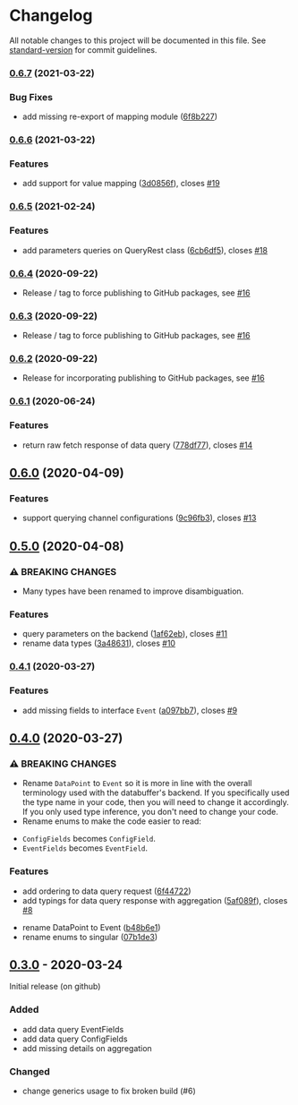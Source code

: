 # Changelog

All notable changes to this project will be documented in this file. See [standard-version](https://github.com/conventional-changelog/standard-version) for commit guidelines.

### [0.6.7](https://github.com/paulscherrerinstitute/databuffer-query-js/compare/v0.6.6...v0.6.7) (2021-03-22)


### Bug Fixes

* add missing re-export of mapping module ([6f8b227](https://github.com/paulscherrerinstitute/databuffer-query-js/commit/6f8b227ced6c1cf5f1fe66206c3721f9dd751ace))

### [0.6.6](https://github.com/paulscherrerinstitute/databuffer-query-js/compare/v0.6.5...v0.6.6) (2021-03-22)


### Features

* add support for value mapping ([3d0856f](https://github.com/paulscherrerinstitute/databuffer-query-js/commit/3d0856f9342a1c19139fd24126f84686bde4032b)), closes [#19](https://github.com/paulscherrerinstitute/databuffer-query-js/issues/19)

### [0.6.5](https://github.com/paulscherrerinstitute/databuffer-query-js/compare/v0.6.4...v0.6.5) (2021-02-24)


### Features

* add parameters queries on QueryRest class ([6cb6df5](https://github.com/paulscherrerinstitute/databuffer-query-js/commit/6cb6df5960d9ec855459b52d91d4952173ee785d)), closes [#18](https://github.com/paulscherrerinstitute/databuffer-query-js/issues/18)

### [0.6.4](https://github.com/paulscherrerinstitute/databuffer-query-js/compare/v0.6.3...v0.6.4) (2020-09-22)

- Release / tag to force publishing to GitHub packages, see [#16](https://github.com/paulscherrerinstitute/databuffer-query-js/issues/16)

### [0.6.3](https://github.com/paulscherrerinstitute/databuffer-query-js/compare/v0.6.2...v0.6.3) (2020-09-22)

- Release / tag to force publishing to GitHub packages, see [#16](https://github.com/paulscherrerinstitute/databuffer-query-js/issues/16)

### [0.6.2](https://github.com/paulscherrerinstitute/databuffer-query-js/compare/v0.6.1...v0.6.2) (2020-09-22)

- Release for incorporating publishing to GitHub packages, see [#16](https://github.com/paulscherrerinstitute/databuffer-query-js/issues/16)

### [0.6.1](https://github.com/paulscherrerinstitute/databuffer-query-js/compare/v0.6.0...v0.6.1) (2020-06-24)

### Features

- return raw fetch response of data query ([778df77](https://github.com/paulscherrerinstitute/databuffer-query-js/commit/778df77f40082a6124a4c627157413a82ab3c638)), closes [#14](https://github.com/paulscherrerinstitute/databuffer-query-js/issues/14)

## [0.6.0](https://github.com/paulscherrerinstitute/databuffer-query-js/compare/v0.5.0...v0.6.0) (2020-04-09)

### Features

- support querying channel configurations ([9c96fb3](https://github.com/paulscherrerinstitute/databuffer-query-js/commit/9c96fb34162dc10b424ae899b8403775d2dd9a95)), closes [#13](https://github.com/paulscherrerinstitute/databuffer-query-js/issues/13)

## [0.5.0](https://github.com/paulscherrerinstitute/databuffer-query-js/compare/v0.4.1...v0.5.0) (2020-04-08)

### ⚠ BREAKING CHANGES

- Many types have been renamed to improve disambiguation.

### Features

- query parameters on the backend ([1af62eb](https://github.com/paulscherrerinstitute/databuffer-query-js/commit/1af62ebae77ca29c8cd82e25f561d43ab52650f9)), closes [#11](https://github.com/paulscherrerinstitute/databuffer-query-js/issues/11)
- rename data types ([3a48631](https://github.com/paulscherrerinstitute/databuffer-query-js/commit/3a48631decdb016220ad822d082998ad2d85ae69)), closes [#10](https://github.com/paulscherrerinstitute/databuffer-query-js/issues/10)

### [0.4.1](https://github.com/paulscherrerinstitute/databuffer-query-js/compare/v0.4.0...v0.4.1) (2020-03-27)

### Features

- add missing fields to interface `Event` ([a097bb7](https://github.com/paulscherrerinstitute/databuffer-query-js/commit/a097bb7ff9e4b53190a2028e2620c2e4cf1ec5a7)), closes [#9](https://github.com/paulscherrerinstitute/databuffer-query-js/issues/9)

## [0.4.0](https://github.com/paulscherrerinstitute/databuffer-query-js/compare/v0.3.0...v0.4.0) (2020-03-27)

### ⚠ BREAKING CHANGES

- Rename `DataPoint` to `Event` so it is more in line
  with the overall terminology used with the databuffer's backend.
  If you specifically used the type name in your code, then you will need
  to change it accordingly. If you only used type inference, you don't
  need to change your code.
- Rename enums to make the code easier to read:

* `ConfigFields` becomes `ConfigField`.
* `EventFields` becomes `EventField`.

### Features

- add ordering to data query request ([6f44722](https://github.com/paulscherrerinstitute/databuffer-query-js/commit/6f44722a68a8d1ddd25f3708417db74a0186e021))
- add typings for data query response with aggregation ([5af089f](https://github.com/paulscherrerinstitute/databuffer-query-js/commit/5af089fe3496393a82bb79b913b1fc2301b61a65)), closes [#8](https://github.com/paulscherrerinstitute/databuffer-query-js/issues/8)

* rename DataPoint to Event ([b48b6e1](https://github.com/paulscherrerinstitute/databuffer-query-js/commit/b48b6e1cd85552249920c65761ebc7687420206a))
* rename enums to singular ([07b1de3](https://github.com/paulscherrerinstitute/databuffer-query-js/commit/07b1de3ea42e4dc01820d00b5401b3c4f05af9ab))

## [0.3.0] - 2020-03-24

Initial release (on github)

### Added

- add data query EventFields
- add data query ConfigFields
- add missing details on aggregation

### Changed

- change generics usage to fix broken build (#6)

[unreleased]: https://github.com/paulscherrerinstitute/databuffer-query-js/compare/v0.3.0...HEAD
[0.3.0]: https://github.com/paulscherrerinstitute/databuffer-query-js/compare/a3098f3b37d19c347a5ca98efbc46a7f61d179bd...v0.3.0
